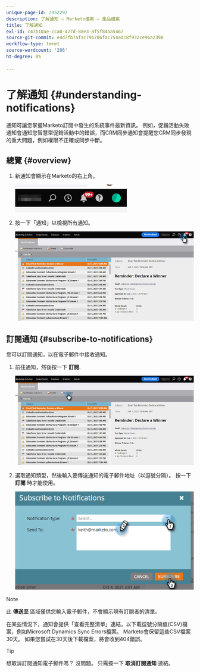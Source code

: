 ```yaml
---
unique-page-id: 2952292
description: 了解通知 — Marketo檔案 — 產品檔案
title: 了解通知
exl-id: c47b10ae-cca0-427d-88e3-8f5f84aa5467
source-git-commit: e4d7fb7afac79b706fac754adc8f932ce96a2398
workflow-type: tm+mt
source-wordcount: '206'
ht-degree: 0%

---
```


# 了解通知 {#understanding-notifications}

通知可讓您掌握Marketo訂閱中發生的系統事件最新資訊。 例如，促銷活動失敗通知會通知您智慧型促銷活動中的錯誤，而CRM同步通知會提醒您CRM同步發現的重大問題，例如權限不正確或同步中斷。

## 總覽 {#overview}

1. 新通知會顯示在Marketo的右上角。

   ![](assets/understanding-notifications-1.png)

1. 按一下「通知」以檢視所有通知。

   ![](assets/understanding-notifications-2.png)

## 訂閱通知 {#subscribe-to-notifications}

您可以訂閱通知，以在電子郵件中接收通知。

1. 前往通知，然後按一下 **訂閱**.

   ![](assets/understanding-notifications-3.png)

1. 選取通知類型，然後輸入要傳送通知的電子郵件地址（以逗號分隔）。 按一下 **訂閱** 時才能使用。

   ![](assets/understanding-notifications-4.png)

>[!NOTE]
>
>此 **傳送至** 區域僅供您輸入電子郵件，不會顯示現有訂閱者的清單。

在某些情況下，通知會提供「查看完整清單」連結，以下載逗號分隔值(CSV)檔案，例如Microsoft Dynamics Sync Errors檔案。 Marketo會保留這些CSV檔案30天。 如果您嘗試在30天後下載檔案，將會收到404錯誤。

>[!TIP]
>
>想取消訂閱通知電子郵件嗎？ 沒問題。 只需按一下 **取消訂閱通知** 連結。
